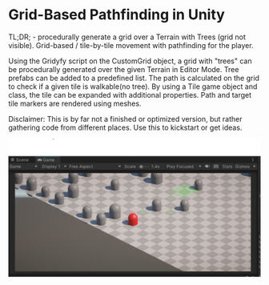 # Grid-Based Pathfinding in Unity

TL;DR; - procedurally generate a grid over a Terrain with Trees (grid not visible). Grid-based / tile-by-tile movement with pathfinding for the player.


Using the Gridyfy script on the CustomGrid object, a grid with "trees" can be procedurally generated over the given Terrain in Editor Mode. 
Tree prefabs can be added to a predefined list. 
The path is calculated on the grid to check if a given tile is walkable(no tree). By using a Tile game object and class, the tile can be expanded with additional properties. 
Path and target tile markers are rendered using meshes. 

Disclaimer:
This is by far not a finished or optimized version, but rather gathering code from different places. 
Use this to kickstart or get ideas. 

![](scrsht.JPG)